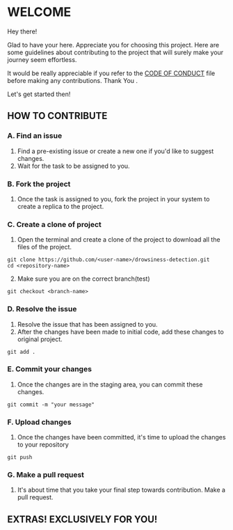 # WELCOME

Hey there!

Glad to have your here. Appreciate you for choosing this project.
Here are some guidelines about contributing to the project that will surely make your journey seem effortless.

It would be really appreciable if you refer to the [CODE OF CONDUCT](CODE_OF_CONDUCT.md) file before making any contributions. Thank You . 

Let's get started then!

## HOW TO CONTRIBUTE

### A. Find an issue

1. Find a pre-existing issue or create a new one if you'd like to suggest changes.
2. Wait for the task to be assigned to you.

### B. Fork the project

1. Once the task is assigned to you, fork the project in your system to create a replica to the project.

### C. Create a clone of project

1. Open the terminal and create a clone of the project to download all the files of the project.
```
git clone https://github.com/<user-name>/drowsiness-detection.git
cd <repository-name>
```
2. Make sure you are on the correct branch(test)
```
git checkout <branch-name>
``` 

### D. Resolve the issue

1. Resolve the issue that has been assigned to you.
2. After the changes have been made to initial code, add these changes to original project.
```
git add .
```
### E. Commit your changes

1. Once the changes are in the staging area, you can commit these changes.
```
git commit -m "your message"
```

### F. Upload changes

1. Once the changes have been committed, it's time to upload the changes to your repository
```
git push
```

### G. Make a pull request

1. It's about time that you take your final step towards contribution. Make a pull request.

## EXTRAS! EXCLUSIVELY FOR YOU!
